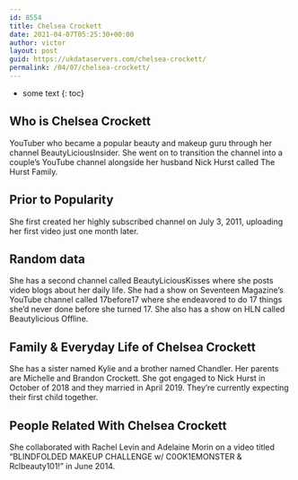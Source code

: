 ```yaml
---
id: 8554
title: Chelsea Crockett
date: 2021-04-07T05:25:30+00:00
author: victor
layout: post
guid: https://ukdataservers.com/chelsea-crockett/
permalink: /04/07/chelsea-crockett/
---
```


* some text
{: toc}


## Who is Chelsea Crockett



YouTuber who became a popular beauty and makeup guru through her channel BeautyLiciousInsider. She went on to transition the channel into a couple&#8217;s YouTube channel alongside her husband Nick Hurst called The Hurst Family. 

                
                
                
## Prior to Popularity



She first created her highly subscribed channel on July 3, 2011, uploading her first video just one month later.

                
                
                
## Random data



She has a second channel called BeautyLiciousKisses where she posts video blogs about her daily life. She had a show on Seventeen Magazine&#8217;s YouTube channel called 17before17 where she endeavored to do 17 things she&#8217;d never done before she turned 17. She also has a show on HLN called Beautylicious Offline.

                
                
                
## Family & Everyday Life of Chelsea Crockett



She has a sister named Kylie and a brother named Chandler. Her parents are Michelle and Brandon Crockett. She got engaged to Nick Hurst in October of 2018 and they married in April 2019. They&#8217;re currently expecting their first child together.

                
                
                
## People Related With Chelsea Crockett



She collaborated with Rachel Levin and Adelaine Morin on a video titled &#8220;BLINDFOLDED MAKEUP CHALLENGE w/ C0OK1EMONSTER & Rclbeauty101!&#8221; in June 2014.

                
              
            
          
          
          